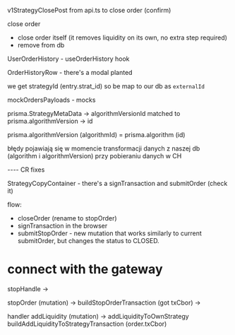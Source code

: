 v1StrategyClosePost from api.ts to close order (confirm)

close order 
- close order itself (it removes liquidity on its own, no extra step required)
- remove from db

UserOrderHistory - useOrderHistory hook

OrderHistoryRow - there's a modal planted

we get strategyId (entry.strat_id) so be map to our db as `externalId`

mockOrdersPayloads - mocks



prisma.StrategyMetaData -> algorithmVersionId matched to 
prisma.algorithmVersion -> id


prisma.algorithmVersion (algorithmId) =  prisma.algorithm (id)

błędy pojawiają się w momencie transformacji danych z naszej db (algorithm i algorithmVersion) przy pobieraniu danych w CH


---- CR fixes

StrategyCopyContainer - there's a signTransaction and submitOrder (check it)


flow:
- closeOrder (rename to stopOrder)
- signTransaction in the browser
- submitStopOrder - new mutation that works similarly to current submitOrder, but changes the status to CLOSED.




# connect with the gateway

stopHandle -> 


stopOrder (mutation) -> buildStopOrderTransaction (got txCbor) -> 


handler 
addLiquidity (mutation) -> addLiquidityToOwnStrategy 
buildAddLiquidityToStrategyTransaction (order.txCbor)



